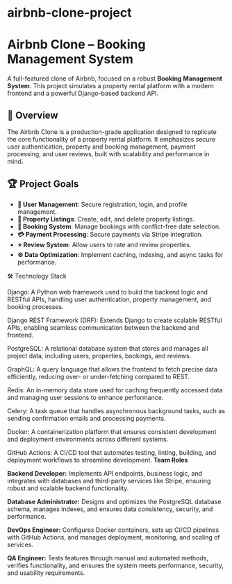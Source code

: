 # airbnb-clone-project
# Airbnb Clone – Booking Management System

A full-featured clone of Airbnb, focused on a robust **Booking Management System**. This project simulates a property rental platform with a modern frontend and a powerful Django-based backend API.

## 📖 Overview
The Airbnb Clone is a production-grade application designed to replicate the core functionality of a property rental platform. It emphasizes secure user authentication, property and booking management, payment processing, and user reviews, built with scalability and performance in mind.

## 🏆 Project Goals
- **🔐 User Management**: Secure registration, login, and profile management.
- **🏡 Property Listings**: Create, edit, and delete property listings.
- **📅 Booking System**: Manage bookings with conflict-free date selection.
- **💳 Payment Processing**: Secure payments via Stripe integration.
- **⭐ Review System**: Allow users to rate and review properties.
- **⚙️ Data Optimization**: Implement caching, indexing, and async tasks for performance.

🛠️ Technology Stack





Django: A Python web framework used to build the backend logic and RESTful APIs, handling user authentication, property management, and booking processes.



Django REST Framework (DRF): Extends Django to create scalable RESTful APIs, enabling seamless communication between the backend and frontend.



PostgreSQL: A relational database system that stores and manages all project data, including users, properties, bookings, and reviews.



GraphQL: A query language that allows the frontend to fetch precise data efficiently, reducing over- or under-fetching compared to REST.



Redis: An in-memory data store used for caching frequently accessed data and managing user sessions to enhance performance.



Celery: A task queue that handles asynchronous background tasks, such as sending confirmation emails and processing payments.



Docker: A containerization platform that ensures consistent development and deployment environments across different systems.



GitHub Actions: A CI/CD tool that automates testing, linting, building, and deployment workflows to streamline development.
**Team Roles**

**Backend Developer:** Implements API endpoints, business logic, and integrates with databases and third-party services like Stripe, ensuring robust and scalable backend functionality.

**Database Administrator:** Designs and optimizes the PostgreSQL database schema, manages indexes, and ensures data consistency, security, and performance.

**DevOps Engineer:** Configures Docker containers, sets up CI/CD pipelines with GitHub Actions, and manages deployment, monitoring, and scaling of services.

**QA Engineer:** Tests features through manual and automated methods, verifies functionality, and ensures the system meets performance, security, and usability requirements.
